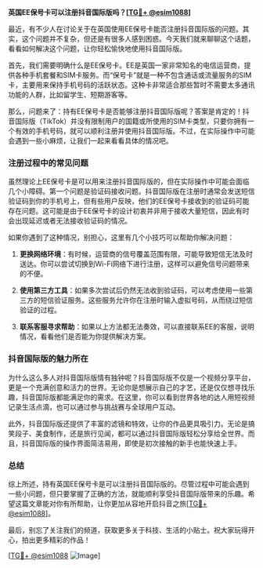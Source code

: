 **英国EE保号卡可以注册抖音国际版吗？[[TG💪+ @esim1088](https://t.me/s/esim1088)]**

最近，有不少人在讨论关于在英国使用EE保号卡能否注册抖音国际版的问题。其实，这个问题并不复杂，但还是有很多人感到困惑。今天我们就来聊聊这个话题，看看如何解决这个问题，让你轻松愉快地使用抖音国际版。

首先，我们需要明确什么是EE保号卡。EE是英国一家非常知名的电信运营商，提供各种手机套餐和SIM卡服务。而“保号卡”就是一种不包含通话或流量服务的SIM卡，主要用来保持手机号码的活跃状态。这种卡非常适合那些暂时不需要太多通讯功能的人群，比如留学生、短期游客等。

那么，问题来了：持有EE保号卡是否能够注册抖音国际版呢？答案是肯定的！抖音国际版（TikTok）并没有限制用户的国籍或所使用的SIM卡类型，只要你拥有一个有效的手机号码，就可以顺利注册并使用抖音国际版。不过，在实际操作中可能会遇到一些小麻烦，让我们一起来看看具体的情况吧。

### 注册过程中的常见问题

虽然理论上EE保号卡是可以用来注册抖音国际版的，但在实际操作中可能会面临几个小障碍。第一个问题是验证码接收问题。抖音国际版在注册时通常会发送短信验证码到你的手机号上，但有些用户反映，他们的EE保号卡接收到的验证码可能存在问题。这可能是由于EE保号卡的设计初衷并非用于接收大量短信，因此有时会出现延迟或者无法接收验证码的情况。

如果你遇到了这种情况，别担心，这里有几个小技巧可以帮助你解决问题：

1. **更换网络环境**：有时候，运营商的信号覆盖范围有限，可能导致短信无法及时送达。你可以尝试切换到Wi-Fi网络下进行注册，这样可以避免信号问题带来的不便。
   
2. **使用第三方工具**：如果多次尝试后仍然无法收到验证码，可以考虑使用一些第三方的短信验证服务。这些服务允许你在注册时输入虚拟号码，从而绕过短信验证的过程。

3. **联系客服寻求帮助**：如果以上方法都无法奏效，可以直接联系EE的客服，说明情况，看看他们是否能为你提供解决方案。

### 抖音国际版的魅力所在

为什么这么多人对抖音国际版情有独钟呢？抖音国际版不仅是一个视频分享平台，更是一个充满创意和活力的世界。无论你是想展示自己的才艺，还是仅仅想寻找乐趣，抖音国际版都能满足你的需求。在这里，你可以看到世界各地的达人用短视频记录生活点滴，也可以通过参与挑战赛与全球用户互动。

此外，抖音国际版还提供了丰富的滤镜和特效，让你的作品更具吸引力。无论是搞笑段子、美食制作，还是旅行见闻，都可以通过抖音国际版轻松分享给全世界。而且，抖音国际版的操作界面简洁易用，即使是初次接触的新手也能快速上手。

### 总结

综上所述，持有英国EE保号卡是可以注册抖音国际版的。尽管过程中可能会遇到一些小问题，但只要掌握了正确的方法，就能顺利享受抖音国际版带来的乐趣。希望这篇文章能对你有所帮助，让你更加从容地开启抖音之旅[[TG💪+ @esim1088](https://t.me/s/esim1088)]。

最后，别忘了关注我们的频道，获取更多关于科技、生活的小贴士。祝大家玩得开心，拍出更多精彩的作品！

[[TG💪+ @esim1088](https://t.me/s/esim1088) ![Image](https://i.postimg.cc/4NQfJmqS/Snipaste-2025-05-13-00-14-12.png)]